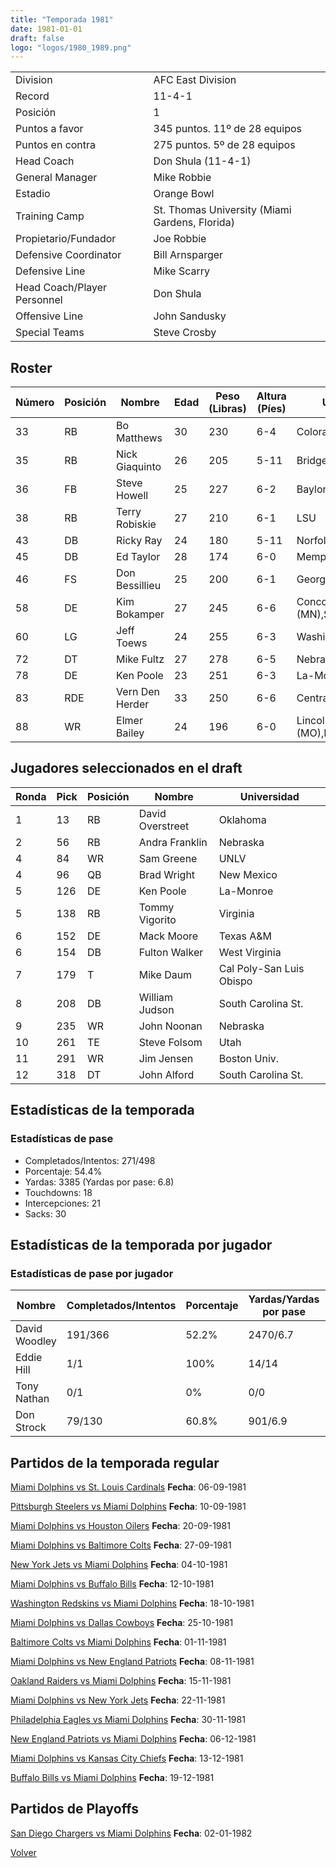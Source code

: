 ```yaml
---
title: "Temporada 1981"
date: 1981-01-01
draft: false
logo: "logos/1980_1989.png"
---
```


|                      |                      |
|-------------------------|---------------------------|
| Division               | AFC East Division            |
| Record                 | 11-4-1              |
| Posición               | 1            |
| Puntos a favor         | 345 puntos. 11º de 28 equipos           |
| Puntos en contra       | 275 puntos. 5º de 28 equipos       |
| Head Coach             | Don Shula (11-4-1)               |
| General Manager        | Mike Robbie      |
| Estadio                | Orange Bowl             |
| Training Camp          | St. Thomas University (Miami Gardens, Florida)        |
| Propietario/Fundador | Joe Robbie |
| Defensive Coordinator | Bill Arnsparger |
| Defensive Line | Mike Scarry |
| Head Coach/Player Personnel | Don Shula |
| Offensive Line | John Sandusky |
| Special Teams | Steve Crosby |


## Roster

| Número | Posición | Nombre           | Edad | Peso (Libras) | Altura (Píes) | Universidad          |
|--------|----------|------------------|------|---------------|---------------|----------------------|
| 33 | RB | Bo Matthews | 30 | 230 | 6-4 | Colorado |
| 35 | RB | Nick Giaquinto | 26 | 205 | 5-11 | Bridgeport,Connecticut |
| 36 | FB | Steve Howell | 25 | 227 | 6-2 | Baylor |
| 38 | RB | Terry Robiskie | 27 | 210 | 6-1 | LSU |
| 43 | DB | Ricky Ray | 24 | 180 | 5-11 | Norfolk St. |
| 45 | DB | Ed Taylor | 28 | 174 | 6-0 | Memphis |
| 46 | FS | Don Bessillieu | 25 | 200 | 6-1 | Georgia Tech |
| 58 | DE | Kim Bokamper | 27 | 245 | 6-6 | Concordia-Moorhead (MN),San Jose St. |
| 60 | LG | Jeff Toews | 24 | 255 | 6-3 | Washington |
| 72 | DT | Mike Fultz | 27 | 278 | 6-5 | Nebraska |
| 78 | DE | Ken Poole | 23 | 251 | 6-3 | La-Monroe |
| 83 | RDE | Vern Den Herder | 33 | 250 | 6-6 | Central College (IA) |
| 88 | WR | Elmer Bailey | 24 | 196 | 6-0 | Lincoln (MO),Minnesota |


## Jugadores seleccionados en el draft

| Ronda | Pick | Posición | Nombre           | Universidad          |
|-------|------|----------|------------------|----------------------|
| 1 | 13 | RB | David Overstreet | Oklahoma |
| 2 | 56 | RB | Andra Franklin | Nebraska |
| 4 | 84 | WR | Sam Greene | UNLV |
| 4 | 96 | QB | Brad Wright | New Mexico |
| 5 | 126 | DE | Ken Poole | La-Monroe |
| 5 | 138 | RB | Tommy Vigorito | Virginia |
| 6 | 152 | DE | Mack Moore | Texas A&M |
| 6 | 154 | DB | Fulton Walker | West Virginia |
| 7 | 179 | T | Mike Daum | Cal Poly-San Luis Obispo |
| 8 | 208 | DB | William Judson | South Carolina St. |
| 9 | 235 | WR | John Noonan | Nebraska |
| 10 | 261 | TE | Steve Folsom | Utah |
| 11 | 291 | WR | Jim Jensen | Boston Univ. |
| 12 | 318 | DT | John Alford | South Carolina St. |


## Estadísticas de la temporada
### Estadísticas de pase
* Completados/Intentos: 271/498
* Porcentaje: 54.4%
* Yardas: 3385 (Yardas por pase: 6.8)
* Touchdowns: 18
* Intercepciones: 21
* Sacks: 30

## Estadísticas de la temporada por jugador
### Estadísticas de pase por jugador
| Nombre | Completados/Intentos | Porcentaje | Yardas/Yardas por pase | TDs | Intercepciones | Sacks |
|--------|----------------------|------------|------------------------|-----|----------------|-------|
| David Woodley | 191/366 | 52.2% | 2470/6.7 | 12 | 13 | 24 |
| Eddie Hill | 1/1 | 100% | 14/14 | 0 | 0 | 0 |
| Tony Nathan | 0/1 | 0% | 0/0 | 0 | 0 | 0 |
| Don Strock | 79/130 | 60.8% | 901/6.9 | 6 | 8 | 6 |


## Partidos de la temporada regular

[Miami Dolphins vs St. Louis Cardinals](/historia/partidos/mia-stl-19810906) **Fecha**: 06-09-1981

[Pittsburgh Steelers vs Miami Dolphins](/historia/partidos/pit-mia-19810910) **Fecha**: 10-09-1981

[Miami Dolphins vs Houston Oilers](/historia/partidos/mia-hou-19810920) **Fecha**: 20-09-1981

[Miami Dolphins vs Baltimore Colts](/historia/partidos/mia-clt-19810927) **Fecha**: 27-09-1981

[New York Jets vs Miami Dolphins](/historia/partidos/nyj-mia-19811004) **Fecha**: 04-10-1981

[Miami Dolphins vs Buffalo Bills](/historia/partidos/mia-buf-19811012) **Fecha**: 12-10-1981

[Washington Redskins vs Miami Dolphins](/historia/partidos/was-mia-19811018) **Fecha**: 18-10-1981

[Miami Dolphins vs Dallas Cowboys](/historia/partidos/mia-dal-19811025) **Fecha**: 25-10-1981

[Baltimore Colts vs Miami Dolphins](/historia/partidos/clt-mia-19811101) **Fecha**: 01-11-1981

[Miami Dolphins vs New England Patriots](/historia/partidos/mia-ne-19811108) **Fecha**: 08-11-1981

[Oakland Raiders vs Miami Dolphins](/historia/partidos/oak-mia-19811115) **Fecha**: 15-11-1981

[Miami Dolphins vs New York Jets](/historia/partidos/mia-nyj-19811122) **Fecha**: 22-11-1981

[Philadelphia Eagles vs Miami Dolphins](/historia/partidos/phi-mia-19811130) **Fecha**: 30-11-1981

[New England Patriots vs Miami Dolphins](/historia/partidos/ne-mia-19811206) **Fecha**: 06-12-1981

[Miami Dolphins vs Kansas City Chiefs](/historia/partidos/mia-kc-19811213) **Fecha**: 13-12-1981

[Buffalo Bills vs Miami Dolphins](/historia/partidos/buf-mia-19811219) **Fecha**: 19-12-1981




## Partidos de Playoffs

[San Diego Chargers vs Miami Dolphins](/historia/partidos/sd-mia-19820102) **Fecha**: 02-01-1982




[Volver](/historia)